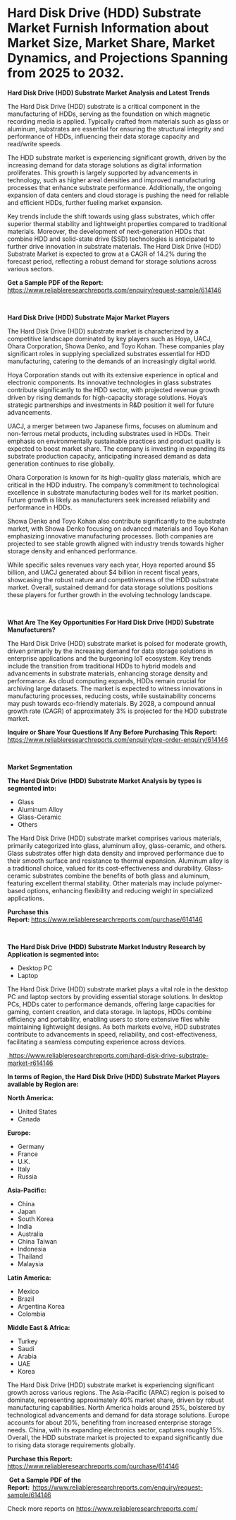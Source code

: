 <p><h1>Hard Disk Drive (HDD) Substrate Market Furnish Information about Market Size, Market Share, Market Dynamics, and Projections Spanning from 2025 to 2032.</h1></p><p><strong>Hard Disk Drive (HDD) Substrate Market Analysis and Latest Trends</strong></p>
<p><p>The Hard Disk Drive (HDD) substrate is a critical component in the manufacturing of HDDs, serving as the foundation on which magnetic recording media is applied. Typically crafted from materials such as glass or aluminum, substrates are essential for ensuring the structural integrity and performance of HDDs, influencing their data storage capacity and read/write speeds. </p><p>The HDD substrate market is experiencing significant growth, driven by the increasing demand for data storage solutions as digital information proliferates. This growth is largely supported by advancements in technology, such as higher areal densities and improved manufacturing processes that enhance substrate performance. Additionally, the ongoing expansion of data centers and cloud storage is pushing the need for reliable and efficient HDDs, further fueling market expansion.</p><p>Key trends include the shift towards using glass substrates, which offer superior thermal stability and lightweight properties compared to traditional materials. Moreover, the development of next-generation HDDs that combine HDD and solid-state drive (SSD) technologies is anticipated to further drive innovation in substrate materials. The Hard Disk Drive (HDD) Substrate Market is expected to grow at a CAGR of 14.2% during the forecast period, reflecting a robust demand for storage solutions across various sectors.</p></p>
<p><strong>Get a Sample PDF of the Report:&nbsp;</strong> <a href="https://www.reliableresearchreports.com/enquiry/request-sample/614146?utm_campaign=3079&utm_medium=2&utm_source=Github&utm_content=ia&utm_term=06042025&utm_id=hard-disk-drive-hdd-substrate">https://www.reliableresearchreports.com/enquiry/request-sample/614146</a></p>
<p>&nbsp;</p>
<p><strong>Hard Disk Drive (HDD) Substrate Major Market Players</strong></p>
<p><p>The Hard Disk Drive (HDD) substrate market is characterized by a competitive landscape dominated by key players such as Hoya, UACJ, Ohara Corporation, Showa Denko, and Toyo Kohan. These companies play significant roles in supplying specialized substrates essential for HDD manufacturing, catering to the demands of an increasingly digital world.</p><p>Hoya Corporation stands out with its extensive experience in optical and electronic components. Its innovative technologies in glass substrates contribute significantly to the HDD sector, with projected revenue growth driven by rising demands for high-capacity storage solutions. Hoya’s strategic partnerships and investments in R&D position it well for future advancements.</p><p>UACJ, a merger between two Japanese firms, focuses on aluminum and non-ferrous metal products, including substrates used in HDDs. Their emphasis on environmentally sustainable practices and product quality is expected to boost market share. The company is investing in expanding its substrate production capacity, anticipating increased demand as data generation continues to rise globally.</p><p>Ohara Corporation is known for its high-quality glass materials, which are critical in the HDD industry. The company’s commitment to technological excellence in substrate manufacturing bodes well for its market position. Future growth is likely as manufacturers seek increased reliability and performance in HDDs.</p><p>Showa Denko and Toyo Kohan also contribute significantly to the substrate market, with Showa Denko focusing on advanced materials and Toyo Kohan emphasizing innovative manufacturing processes. Both companies are projected to see stable growth aligned with industry trends towards higher storage density and enhanced performance.</p><p>While specific sales revenues vary each year, Hoya reported around $5 billion, and UACJ generated about $4 billion in recent fiscal years, showcasing the robust nature and competitiveness of the HDD substrate market. Overall, sustained demand for data storage solutions positions these players for further growth in the evolving technology landscape.</p></p>
<p>&nbsp;</p>
<p><strong>What Are The Key Opportunities For Hard Disk Drive (HDD) Substrate Manufacturers?</strong></p>
<p><p>The Hard Disk Drive (HDD) substrate market is poised for moderate growth, driven primarily by the increasing demand for data storage solutions in enterprise applications and the burgeoning IoT ecosystem. Key trends include the transition from traditional HDDs to hybrid models and advancements in substrate materials, enhancing storage density and performance. As cloud computing expands, HDDs remain crucial for archiving large datasets. The market is expected to witness innovations in manufacturing processes, reducing costs, while sustainability concerns may push towards eco-friendly materials. By 2028, a compound annual growth rate (CAGR) of approximately 3% is projected for the HDD substrate market.</p></p>
<p><strong>Inquire or Share Your Questions If Any Before Purchasing This Report:</strong> <a href="https://www.reliableresearchreports.com/enquiry/pre-order-enquiry/614146?utm_campaign=3079&utm_medium=2&utm_source=Github&utm_content=ia&utm_term=06042025&utm_id=hard-disk-drive-hdd-substrate">https://www.reliableresearchreports.com/enquiry/pre-order-enquiry/614146</a></p>
<p>&nbsp;</p>
<p><strong>Market Segmentation</strong></p>
<p><strong>The Hard Disk Drive (HDD) Substrate Market Analysis by types is segmented into:</strong></p>
<p><ul><li>Glass</li><li>Aluminum Alloy</li><li>Glass-Ceramic</li><li>Others</li></ul></p>
<p><p>The Hard Disk Drive (HDD) substrate market comprises various materials, primarily categorized into glass, aluminum alloy, glass-ceramic, and others. Glass substrates offer high data density and improved performance due to their smooth surface and resistance to thermal expansion. Aluminum alloy is a traditional choice, valued for its cost-effectiveness and durability. Glass-ceramic substrates combine the benefits of both glass and aluminum, featuring excellent thermal stability. Other materials may include polymer-based options, enhancing flexibility and reducing weight in specialized applications.</p></p>
<p><strong>Purchase this Report:&nbsp;</strong><a href="https://www.reliableresearchreports.com/purchase/614146?utm_campaign=3079&utm_medium=2&utm_source=Github&utm_content=ia&utm_term=06042025&utm_id=hard-disk-drive-hdd-substrate">https://www.reliableresearchreports.com/purchase/614146</a></p>
<p>&nbsp;</p>
<p><strong>The Hard Disk Drive (HDD) Substrate Market Industry Research by Application is segmented into:</strong></p>
<p><ul><li>Desktop PC</li><li>Laptop</li></ul></p>
<p><p>The Hard Disk Drive (HDD) substrate market plays a vital role in the desktop PC and laptop sectors by providing essential storage solutions. In desktop PCs, HDDs cater to performance demands, offering large capacities for gaming, content creation, and data storage. In laptops, HDDs combine efficiency and portability, enabling users to store extensive files while maintaining lightweight designs. As both markets evolve, HDD substrates contribute to advancements in speed, reliability, and cost-effectiveness, facilitating a seamless computing experience across devices.</p></p>
<p><a href="https://www.reliableresearchreports.com/hard-disk-drive-substrate-market-r614146?utm_campaign=3079&utm_medium=2&utm_source=Github&utm_content=ia&utm_term=06042025&utm_id=hard-disk-drive-hdd-substrate">&nbsp;https://www.reliableresearchreports.com/hard-disk-drive-substrate-market-r614146</a></p>
<p><strong>In terms of Region, the Hard Disk Drive (HDD) Substrate Market Players available by Region are:</strong></p>
<p>
    <p> <strong> North America: </strong>
        <ul>
            <li>United States</li>
            <li>Canada</li>
        </ul>
        </p> 
    <p> <strong> Europe: </strong>
        <ul>
            <li>Germany</li>
            <li>France</li>
            <li>U.K.</li>
            <li>Italy</li>
            <li>Russia</li>
        </ul>
        </p> 
    <p> <strong> Asia-Pacific: </strong>
        <ul>
            <li>China</li>
            <li>Japan</li>
            <li>South Korea</li>
            <li>India</li>
            <li>Australia</li>
            <li>China Taiwan</li>
            <li>Indonesia</li>
            <li>Thailand</li>
            <li>Malaysia</li>
        </ul>
        </p> 
    <p> <strong> Latin America: </strong>
        <ul>
            <li>Mexico</li>
            <li>Brazil</li>
            <li>Argentina Korea</li>
            <li>Colombia</li>
        </ul>
        </p> 
    <p> <strong> Middle East & Africa: </strong>
        <ul>
            <li>Turkey</li>
            <li>Saudi</li>
            <li>Arabia</li>
            <li>UAE</li>
            <li>Korea</li>
        </ul>
    </p>
    </p>
<p><p>The Hard Disk Drive (HDD) substrate market is experiencing significant growth across various regions. The Asia-Pacific (APAC) region is poised to dominate, representing approximately 40% market share, driven by robust manufacturing capabilities. North America holds around 25%, bolstered by technological advancements and demand for data storage solutions. Europe accounts for about 20%, benefiting from increased enterprise storage needs. China, with its expanding electronics sector, captures roughly 15%. Overall, the HDD substrate market is projected to expand significantly due to rising data storage requirements globally.</p></p>
<p><strong>Purchase this Report: </strong><a href="https://www.reliableresearchreports.com/purchase/614146?utm_campaign=3079&utm_medium=2&utm_source=Github&utm_content=ia&utm_term=06042025&utm_id=hard-disk-drive-hdd-substrate">https://www.reliableresearchreports.com/purchase/614146</a></p>
<p>&nbsp;<strong>Get a Sample PDF of the Report:&nbsp;&nbsp;</strong><a href="https://www.reliableresearchreports.com/enquiry/request-sample/614146?utm_campaign=3079&utm_medium=2&utm_source=Github&utm_content=ia&utm_term=06042025&utm_id=hard-disk-drive-hdd-substrate">https://www.reliableresearchreports.com/enquiry/request-sample/614146</a></p>
<p><strong></strong></p>
<p>Check more reports on <a href="https://www.reliableresearchreports.com/?utm_campaign=3079&utm_medium=2&utm_source=Github&utm_content=ia&utm_term=06042025&utm_id=hard-disk-drive-hdd-substrate">https://www.reliableresearchreports.com/</a></p>